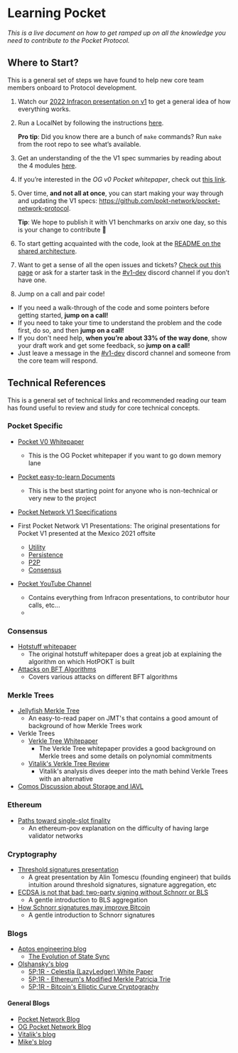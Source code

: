 # Learning Pocket

_This is a live document on how to get ramped up on all the knowledge you need to contribute to the Pocket Protocol._

## Where to Start?

This is a general set of steps we have found to help new core team members onboard to Protocol development.

1.  Watch our [2022 Infracon presentation on v1](https://www.youtube.com/watch?v=NJoZyzQuJVc) to get a general idea of how everything works.
2.  Run a LocalNet by following the instructions [here](https://github.com/pokt-network/pocket/blob/main/docs/development/README.md).

    **Pro tip**: Did you know there are a bunch of `make` commands? Run `make` from the root repo to see what’s available.

3.  Get an understanding of the the V1 spec summaries by reading about the 4 modules [here](https://docs.pokt.network/home/learn/future).
4.  If you’re interested in the _OG v0 Pocket whitepaper_, check out [this link](https://pocket-network-assets.s3-us-west-2.amazonaws.com/pdfs/Pocket-Network-Whitepaper-v0.3.0.pdf).
5.  Over time, **and not all at once**, you can start making your way through and updating the V1 specs: https://github.com/pokt-network/pocket-network-protocol.

    **Tip**: We hope to publish it with V1 benchmarks on arxiv one day, so this is your change to contribute 🙂

    <!-- For internal use only. If you're external and are reading this, reach out to the team.
       These decks from October 2021 might also help:
       - [Utility](https://docs.google.com/presentation/d/1NU0PnegtBm5ioLu0VQMiluWT4usHnavDKrGvS3p8QdM/edit)
       - [Persistence](https://docs.google.com/presentation/d/1qDA-pRMT1KV9byUAU49bvd_5seaILPAh6i3vA7j5l8o/edit)
       - [P2p](https://docs.google.com/presentation/d/1CLeAcGJbM_iP76vnCoHreU1chB9vFWIYWAwQHa-MPbc/edit)
       - [Consensus](https://docs.google.com/presentation/d/18CtSxxLLHY1N7HEJtja633mVF1_a9blaE2fe2-WgGAo/edit)
    -->

6.  To start getting acquainted with the code, look at the [README on the shared architecture](https://github.com/pokt-network/pocket/tree/main/shared).

7.  Want to get a sense of all the open issues and tickets? [Check out this page](https://github.com/orgs/pokt-network/projects/142/views/12) or ask for a starter task in the [#v1-dev](https://discord.com/channels/553741558869131266/986789914379186226) discord channel if you don’t have one.

8.  Jump on a call and pair code!

- If you need a walk-through of the code and some pointers before getting started, **jump on a call!**
- If you need to take your time to understand the problem and the code first, do so, and then **jump on a call!**
- If you don't need help, **when you’re about 33% of the way done**, show your draft work and get some feedback, so **jump on a call!**
- Just leave a message in the [#v1-dev](https://discord.com/channels/553741558869131266/986789914379186226) discord channel and someone from the core team will respond.

## Technical References

This is a general set of technical links and recommended reading our team has found useful to review and study for core technical concepts.

### Pocket Specific

- [Pocket V0 Whitepaper](https://pocket-network-assets.s3-us-west-2.amazonaws.com/pdfs/Pocket-Network-Whitepaper-v0.3.0.pdf)
  - This is the OG Pocket whitepaper if you want to go down memory lane
- [Pocket easy-to-learn Documents](https://docs.pokt.network/learn/)
  - This is the best starting point for anyone who is non-technical or very new to the project
- [Pocket Network V1 Specifications](https://github.com/pokt-network/pocket-network-protocol)

- First Pocket Network V1 Presentations: The original presentations for Pocket V1 presented at the Mexico 2021 offsite

  - [Utility](https://docs.google.com/presentation/d/1NU0PnegtBm5ioLu0VQMiluWT4usHnavDKrGvS3p8QdM/edit?usp=sharing)
  - [Persistence](https://docs.google.com/presentation/d/1qDA-pRMT1KV9byUAU49bvd_5seaILPAh6i3vA7j5l8o/edit?usp=sharing)
  - [P2P](https://docs.google.com/presentation/d/1CLeAcGJbM_iP76vnCoHreU1chB9vFWIYWAwQHa-MPbc/edit?usp=sharing)
  - [Consensus](https://docs.google.com/presentation/d/18CtSxxLLHY1N7HEJtja633mVF1_a9blaE2fe2-WgGAo/edit?usp=sharing)

- [Pocket YouTube Channel](https://www.youtube.com/c/PocketNetwork/videos)
  - Contains everything from Infracon presentations, to contributor hour calls, etc...
  -

### Consensus

- [Hotstuff whitepaper](https://arxiv.org/abs/1803.05069)
  - The original hotstuff whitepaper does a great job at explaining the algorithm on which HotPOKT is built
- [Attacks on BFT Algorithms](https://arxiv.org/pdf/1904.04098.pdf)
  - Covers various attacks on different BFT algorithms

### Merkle Trees

- [Jellyfish Merkle Tree](https://developers.diem.com/papers/jellyfish-merkle-tree/2021-01-14.pdf)
  - An easy-to-read paper on JMT's that contains a good amount of background of how Merkle Trees work
- Verkle Trees
  - [Verkle Tree Whitepaper](https://math.mit.edu/research/highschool/primes/materials/2018/Kuszmaul.pdf)
    - The Verkle Tree whitepaper provides a good background on Merkle trees and some details on polynomial commitments
  - [Vitalik's Verkle Tree Review](https://vitalik.ca/general/2021/06/18/verkle.html)
    - Vitalik's analysis dives deeper into the math behind Verkle Trees with an alternative
- [Comos Discussion about Storage and IAVL](https://github.com/cosmos/cosmos-sdk/issues/7100)

### Ethereum

- [Paths toward single-slot finality](https://notes.ethereum.org/@vbuterin/single_slot_finality)
  - An ethereum-pov explanation on the difficulty of having large validator networks

### Cryptography

- [Threshold signatures presentation](https://docs.google.com/presentation/d/1G4XGqrBLwqMyDQce_xpPQUEMOK4lFrneuvGYU3MVDsI/edit#slide=id.g1246936523c_0_26)
  - A great presentation by Alin Tomescu (founding engineer) that builds intuition around threshold signatures, signature aggregation, etc
- [ECDSA is not that bad: two-party signing without Schnorr or BLS](https://medium.com/cryptoadvance/ecdsa-is-not-that-bad-two-party-signing-without-schnorr-or-bls-1941806ec36f)
  - A gentle introduction to BLS aggregation
- [How Schnorr signatures may improve Bitcoin](https://medium.com/cryptoadvance/how-schnorr-signatures-may-improve-bitcoin-91655bcb4744)
  - A gentle introduction to Schnorr signatures

### Blogs

- [Aptos engineering blog](https://aptoslabs.medium.com/)
  - [The Evolution of State Sync](https://medium.com/aptoslabs/the-evolution-of-state-sync-the-path-to-100k-transactions-per-second-with-sub-second-latency-at-52e25a2c6f10)
- [Olshansky's blog](https://olshansky.substack.com/)
  - [5P;1R - Celestia (LazyLedger) White Paper](https://olshansky.substack.com/p/5p1r-celestia-lazyledger-white-paper)
  - [5P;1R - Ethereum's Modified Merkle Patricia Trie](https://olshansky.substack.com/p/5p1r-ethereums-modified-merkle-patricia)
  - [5P;1R - Bitcoin's Elliptic Curve Cryptography](https://olshansky.substack.com/p/5p1r-bitcoins-elliptic-curve-cryptography)

#### General Blogs

- [Pocket Network Blog](https://www.blog.pokt.network/)
- [OG Pocket Network Blog](https://medium.com/@POKTnetwork)
- [Vitalik's blog](https://vitalik.ca/categories/blockchains.html)
- [Mike's blog](https://morourke.org/)
